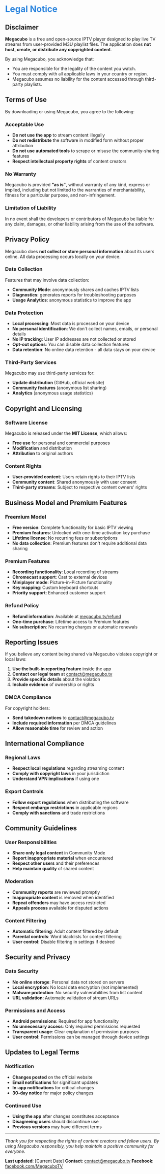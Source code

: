 <!-- docs/legal.md -->

# <span style="color: #2e86de;">Legal Notice</span>

## Disclaimer

**Megacubo** is a free and open-source IPTV player designed to play live TV streams from user-provided M3U playlist files. The application does **not host, create, or distribute any copyrighted content**.

By using Megacubo, you acknowledge that:
- You are responsible for the legality of the content you watch.
- You must comply with all applicable laws in your country or region.
- Megacubo assumes no liability for the content accessed through third-party playlists.

## Terms of Use

By downloading or using Megacubo, you agree to the following:

### Acceptable Use
- **Do not use the app** to stream content illegally
- **Do not redistribute** the software in modified form without proper attribution
- **Do not use automated tools** to scrape or misuse the community-sharing features
- **Respect intellectual property rights** of content creators

### No Warranty
Megacubo is provided **"as is"**, without warranty of any kind, express or implied, including but not limited to the warranties of merchantability, fitness for a particular purpose, and non-infringement.

### Limitation of Liability
In no event shall the developers or contributors of Megacubo be liable for any claim, damages, or other liability arising from the use of the software.

## Privacy Policy

Megacubo does **not collect or store personal information** about its users online. All data processing occurs locally on your device.

### Data Collection

Features that may involve data collection:
- **Community Mode**: anonymously shares and caches IPTV lists
- **Diagnostics**: generates reports for troubleshooting purposes
- **Usage Analytics**: anonymous statistics to improve the app

### Data Protection

- **Local processing**: Most data is processed on your device
- **No personal identification**: We don't collect names, emails, or personal details
- **No IP tracking**: User IP addresses are not collected or stored
- **Opt-out options**: You can disable data collection features
- **Data retention**: No online data retention - all data stays on your device

### Third-Party Services

Megacubo may use third-party services for:
- **Update distribution** (GitHub, official website)
- **Community features** (anonymous list sharing)
- **Analytics** (anonymous usage statistics)

## Copyright and Licensing

### Software License
Megacubo is released under the **MIT License**, which allows:
- **Free use** for personal and commercial purposes
- **Modification** and distribution
- **Attribution** to original authors

### Content Rights
- **User-provided content**: Users retain rights to their IPTV lists
- **Community content**: Shared anonymously with user consent
- **Third-party streams**: Subject to respective content owners' rights

## Business Model and Premium Features

### Freemium Model
- **Free version**: Complete functionality for basic IPTV viewing
- **Premium features**: Unlocked with one-time activation key purchase
- **Lifetime license**: No recurring fees or subscriptions
- **No data collection**: Premium features don't require additional data sharing

### Premium Features
- **Recording functionality**: Local recording of streams
- **Chromecast support**: Cast to external devices
- **Miniplayer mode**: Picture-in-Picture functionality
- **Key mapping**: Custom keyboard shortcuts
- **Priority support**: Enhanced customer support

### Refund Policy
- **Refund information**: Available at [megacubo.tv/refund](https://megacubo.tv/refund)
- **One-time purchase**: Lifetime access to Premium features
- **No subscription**: No recurring charges or automatic renewals

## Reporting Issues

If you believe any content being shared via Megacubo violates copyright or local laws:

1. **Use the built-in reporting feature** inside the app
2. **Contact our legal team** at contact@megacubo.tv
3. **Provide specific details** about the violation
4. **Include evidence** of ownership or rights

### DMCA Compliance

For copyright holders:
- **Send takedown notices** to contact@megacubo.tv
- **Include required information** per DMCA guidelines
- **Allow reasonable time** for review and action

## International Compliance

### Regional Laws
- **Respect local regulations** regarding streaming content
- **Comply with copyright laws** in your jurisdiction
- **Understand VPN implications** if using one

### Export Controls
- **Follow export regulations** when distributing the software
- **Respect embargo restrictions** in applicable regions
- **Comply with sanctions** and trade restrictions

## Community Guidelines

### User Responsibilities
- **Share only legal content** in Community Mode
- **Report inappropriate material** when encountered
- **Respect other users** and their preferences
- **Help maintain quality** of shared content

### Moderation
- **Community reports** are reviewed promptly
- **Inappropriate content** is removed when identified
- **Repeat offenders** may have access restricted
- **Appeals process** available for disputed actions

### Content Filtering
- **Automatic filtering**: Adult content filtered by default
- **Parental controls**: Word blacklists for content filtering
- **User control**: Disable filtering in settings if desired

## Security and Privacy

### Data Security
- **No online storage**: Personal data not stored on servers
- **Local encryption**: No local data encryption (not implemented)
- **Malware protection**: No security vulnerabilities from list content
- **URL validation**: Automatic validation of stream URLs

### Permissions and Access
- **Android permissions**: Required for app functionality
- **No unnecessary access**: Only required permissions requested
- **Transparent usage**: Clear explanation of permission purposes
- **User control**: Permissions can be managed through device settings

## Updates to Legal Terms

### Notification
- **Changes posted** on the official website
- **Email notifications** for significant updates
- **In-app notifications** for critical changes
- **30-day notice** for major policy changes

### Continued Use
- **Using the app** after changes constitutes acceptance
- **Disagreeing users** should discontinue use
- **Previous versions** may have different terms

---

*Thank you for respecting the rights of content creators and fellow users. By using Megacubo responsibly, you help maintain a positive community for everyone.*

**Last updated**: [Current Date]
**Contact**: contact@megacubo.tv
**Facebook**: [facebook.com/MegacuboTV](https://www.facebook.com/MegacuboTV)